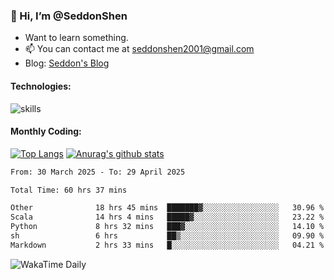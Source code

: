 ### 👋 Hi, I’m @SeddonShen
- Want to learn something.
- 📫 You can contact me at seddonshen2001@gmail.com
- Blog: [Seddon's Blog](https://seddonshen.github.io/)
#### Technologies:

![skills](https://skillicons.dev/icons?i=scala,js,html,css,bootstrap,jquery,c,cpp,cloudflare,django,docker,flask,git,github,githubactions,linux,latex,mysql,nodejs,ps,php,pr,py,raspberrypi,redis,unreal,v,vscode,vue,bash)

#### Monthly Coding:
[![Top Langs](https://github-readme-stats.vercel.app/api/top-langs?username=seddonshen&show_icons=true&locale=en&layout=compact&hide=html&langs_count=8)](https://github.com/SeddonShen/)
[![Anurag's github stats](https://github-readme-stats.vercel.app/api?username=SeddonShen&count_private=true&show_icons=true)](https://github.com/anuraghazra/github-readme-stats)
<!--START_SECTION:waka-->

```txt
From: 30 March 2025 - To: 29 April 2025

Total Time: 60 hrs 37 mins

Other              18 hrs 45 mins  ███████▓░░░░░░░░░░░░░░░░░   30.96 %
Scala              14 hrs 4 mins   █████▓░░░░░░░░░░░░░░░░░░░   23.22 %
Python             8 hrs 32 mins   ███▓░░░░░░░░░░░░░░░░░░░░░   14.10 %
sh                 6 hrs           ██▒░░░░░░░░░░░░░░░░░░░░░░   09.90 %
Markdown           2 hrs 33 mins   █░░░░░░░░░░░░░░░░░░░░░░░░   04.21 %
```

<!--END_SECTION:waka-->

![WakaTime Daily](https://wakatime.com/share/@seddon2001/61a7e342-5f12-4fea-bf92-1fac161e97d6.svg)
<!---
SeddonShen/SeddonShen is a ✨ special ✨ repository because its `README.md` (this file) appears on your GitHub profile.
You can click the Preview link to take a look at your changes.
--->
